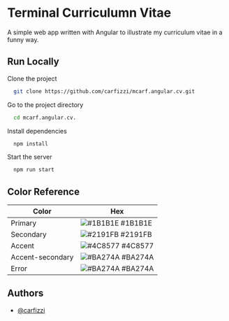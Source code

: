 
# Terminal Curriculumn Vitae

A simple web app written with Angular to illustrate my curriculum vitae in a funny way.




## Run Locally

Clone the project

```bash
  git clone https://github.com/carfizzi/mcarf.angular.cv.git
```

Go to the project directory

```bash
  cd mcarf.angular.cv.
```

Install dependencies

```bash
  npm install
```

Start the server

```bash
  npm run start
```

## Color Reference

| Color             | Hex                                                                |
| ----------------- | ------------------------------------------------------------------ |
| Primary | ![#1B1B1E](https://via.placeholder.com/10/1B1B1E?text=+) #1B1B1E |
| Secondary | ![#2191FB](https://via.placeholder.com/10/2191FB?text=+) #2191FB |
| Accent | ![#4C8577](https://via.placeholder.com/10/4C8577?text=+) #4C8577 |
| Accent-secondary| ![#BA274A](https://via.placeholder.com/10/4E6E58?text=+) #BA274A |
| Error | ![#BA274A](https://via.placeholder.com/10/BA274A?text=+) #BA274A |
## Authors

- [@carfizzi](https://www.github.com/carfizzi)

